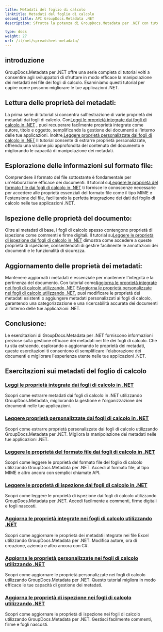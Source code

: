 ```yaml
---
title: Metadati del foglio di calcolo
linktitle: Metadati del foglio di calcolo
second_title: API GroupDocs.Metadata .NET
description: Sfrutta la potenza di GroupDocs.Metadata per .NET con tutorial sulla lettura e l'aggiornamento delle proprietà del foglio di calcolo. Migliora la manipolazione dei metadati nelle tue applicazioni .NET.

type: docs
weight: 27
url: /it/net/spreadsheet-metadata/
---
```

## introduzione

GroupDocs.Metadata per .NET offre una serie completa di tutorial volti a consentire agli sviluppatori di sfruttare in modo efficace la manipolazione dei metadati nei file dei fogli di calcolo. Esaminiamo questi tutorial per capire come possono migliorare le tue applicazioni .NET.

## Lettura delle proprietà dei metadati:
La prima serie di tutorial si concentra sull'estrazione di varie proprietà dei metadati dai fogli di calcolo. Con[Leggi le proprietà integrate dai fogli di calcolo in .NET](./read-built-in-properties-spreadsheets/) , puoi recuperare facilmente proprietà integrate come autore, titolo e oggetto, semplificando la gestione dei documenti all'interno delle tue applicazioni. Inoltre,[Leggere proprietà personalizzate dai fogli di calcolo in .NET](./read-custom-properties-spreadsheets/) Il tutorial consente di estrarre proprietà personalizzate, offrendo una visione più approfondita del contenuto del documento e migliorando le capacità di manipolazione dei metadati.

## Esplorazione delle informazioni sul formato file:
 Comprendere il formato del file sottostante è fondamentale per un'elaborazione efficace dei documenti. Il tutorial su[Leggere le proprietà del formato file dai fogli di calcolo in .NET](./read-file-format-properties-spreadsheets/) ti fornisce le conoscenze necessarie per accedere alle proprietà essenziali del formato file come il tipo MIME e l'estensione del file, facilitando la perfetta integrazione dei dati del foglio di calcolo nelle tue applicazioni .NET.

## Ispezione delle proprietà del documento:
Oltre ai metadati di base, i fogli di calcolo spesso contengono proprietà di ispezione come commenti e firme digitali. Il tutorial su[Leggere le proprietà di ispezione dai fogli di calcolo in .NET](./read-inspection-properties-spreadsheets/) dimostra come accedere a queste proprietà di ispezione, consentendoti di gestire facilmente le annotazioni dei documenti e le funzionalità di sicurezza.

## Aggiornamento delle proprietà dei metadati:
 Mantenere aggiornati i metadati è essenziale per mantenere l'integrità e la pertinenza del documento. Con tutorial come[Aggiorna le proprietà integrate nei fogli di calcolo utilizzando .NET](./update-built-in-properties-spreadsheets/) E[Aggiorna le proprietà personalizzate nei fogli di calcolo utilizzando .NET](./update-custom-properties-spreadsheets/), puoi modificare le proprietà dei metadati esistenti o aggiungere metadati personalizzati ai fogli di calcolo, garantendo una categorizzazione e una ricercabilità accurata dei documenti all'interno delle tue applicazioni .NET.

## Conclusione:
Le esercitazioni di GroupDocs.Metadata per .NET forniscono informazioni preziose sulla gestione efficace dei metadati nei file dei fogli di calcolo. Che tu stia estraendo, esplorando o aggiornando le proprietà dei metadati, queste esercitazioni ti consentono di semplificare l'elaborazione dei documenti e migliorare l'esperienza utente nelle tue applicazioni .NET.

## Esercitazioni sui metadati del foglio di calcolo
### [Leggi le proprietà integrate dai fogli di calcolo in .NET](./read-built-in-properties-spreadsheets/)
Scopri come estrarre metadati dai fogli di calcolo in .NET utilizzando GroupDocs.Metadata, migliorando la gestione e l'organizzazione dei documenti nelle tue applicazioni.
### [Leggere proprietà personalizzate dai fogli di calcolo in .NET](./read-custom-properties-spreadsheets/)
Scopri come estrarre proprietà personalizzate dai fogli di calcolo utilizzando GroupDocs.Metadata per .NET. Migliora la manipolazione dei metadati nelle tue applicazioni .NET.
### [Leggere le proprietà del formato file dai fogli di calcolo in .NET](./read-file-format-properties-spreadsheets/)
Scopri come leggere le proprietà del formato file del foglio di calcolo utilizzando GroupDocs.Metadata per .NET. Accedi al formato file, al tipo MIME e altro ancora con semplici chiamate API.
### [Leggere le proprietà di ispezione dai fogli di calcolo in .NET](./read-inspection-properties-spreadsheets/)
Scopri come leggere le proprietà di ispezione dai fogli di calcolo utilizzando GroupDocs.Metadata per .NET. Accedi facilmente a commenti, firme digitali e fogli nascosti.
### [Aggiorna le proprietà integrate nei fogli di calcolo utilizzando .NET](./update-built-in-properties-spreadsheets/)
Scopri come aggiornare le proprietà dei metadati integrate nei file Excel utilizzando GroupDocs.Metadata per .NET. Modifica autore, ora di creazione, azienda e altro ancora con C#.
### [Aggiorna le proprietà personalizzate nei fogli di calcolo utilizzando .NET](./update-custom-properties-spreadsheets/)
Scopri come aggiornare le proprietà personalizzate nei fogli di calcolo utilizzando GroupDocs.Metadata per .NET. Questo tutorial migliora in modo efficace le tue capacità di gestione dei metadati.
### [Aggiorna le proprietà di ispezione nei fogli di calcolo utilizzando .NET](./update-inspection-properties-spreadsheets/)
Scopri come aggiornare le proprietà di ispezione nei fogli di calcolo utilizzando GroupDocs.Metadata per .NET. Gestisci facilmente commenti, firme e fogli nascosti.
